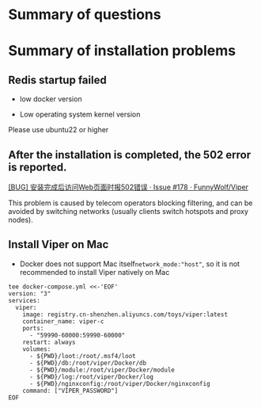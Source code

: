 # Summary of questions

# Summary of installation problems

## Redis startup failed

+ low docker version



+ Low operating system kernel version

Please use ubuntu22 or higher

## After the installation is completed, the 502 error is reported.

[[BUG] 安装完成后访问Web页面时报502错误 · Issue #178 · FunnyWolf/Viper](https://github.com/FunnyWolf/Viper/issues/178)

This problem is caused by telecom operators blocking filtering, and can be avoided by switching networks (usually clients switch hotspots and proxy nodes).

## Install Viper on Mac

+ Docker does not support Mac itself`network_mode:"host"`, so it is not recommended to install Viper natively on Mac


```shell
tee docker-compose.yml <<-'EOF'
version: "3"
services:
  viper:
    image: registry.cn-shenzhen.aliyuncs.com/toys/viper:latest
    container_name: viper-c
    ports:
      - "59990-60000:59990-60000"
    restart: always
    volumes:
      - ${PWD}/loot:/root/.msf4/loot
      - ${PWD}/db:/root/viper/Docker/db
      - ${PWD}/module:/root/viper/Docker/module
      - ${PWD}/log:/root/viper/Docker/log
      - ${PWD}/nginxconfig:/root/viper/Docker/nginxconfig
    command: ["VIPER_PASSWORD"]
EOF
```



